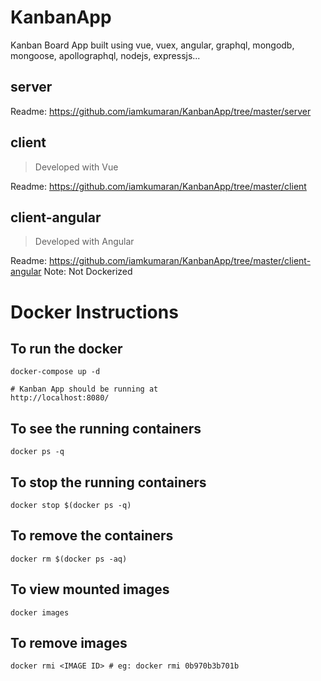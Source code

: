 # KanbanApp

Kanban Board App built using vue, vuex, angular, graphql, mongodb, mongoose, apollographql, nodejs, expressjs...

## server
Readme: https://github.com/iamkumaran/KanbanApp/tree/master/server

## client
>Developed with Vue

Readme: https://github.com/iamkumaran/KanbanApp/tree/master/client


## client-angular
>Developed with Angular

Readme: https://github.com/iamkumaran/KanbanApp/tree/master/client-angular
Note: Not Dockerized

# Docker Instructions

## To run the docker
```
docker-compose up -d

# Kanban App should be running at
http://localhost:8080/
```


## To see the running containers
```
docker ps -q
```

## To stop the running containers
```
docker stop $(docker ps -q)
```

## To remove the containers
```
docker rm $(docker ps -aq)
```

## To view mounted images
```
docker images
```

## To remove images
```
docker rmi <IMAGE ID> # eg: docker rmi 0b970b3b701b
```
